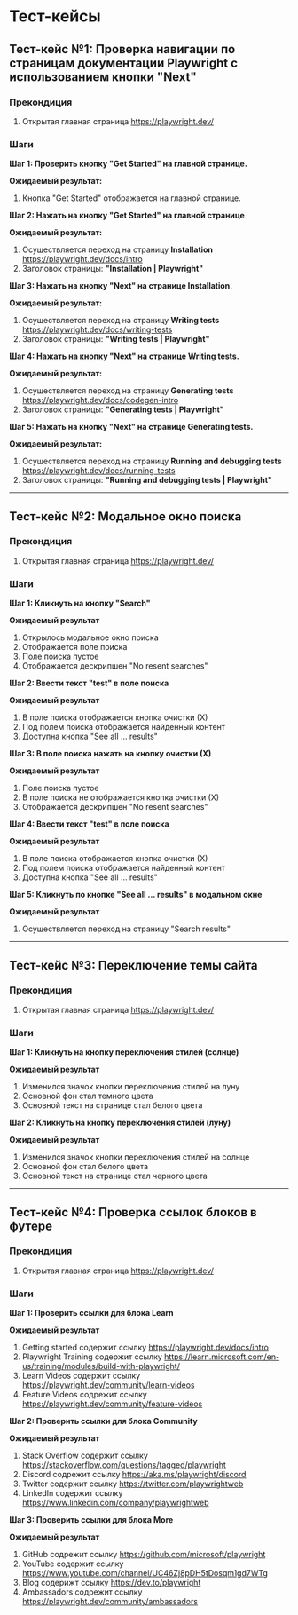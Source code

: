 # Тест-кейсы

## Тест-кейс №1: Проверка навигации по страницам документации Playwright с использованием кнопки "Next" 

### Прекондиция 
1. Открытая главная страница https://playwright.dev/

### Шаги
**Шаг 1: Проверить кнопку "Get Started" на главной странице.**  

**Ожидаемый результат:**
1. Кнопка "Get Started" отображается на главной странице.

**Шаг 2: Нажать на кнопку "Get Started" на главной странице**

**Ожидаемый результат:**
1. Осуществляется переход на страницу **Installation** <https://playwright.dev/docs/intro>
2. Заголовок страницы: **"Installation | Playwright"**

**Шаг 3: Нажать на кнопку "Next" на странице Installation.**  

**Ожидаемый результат:**
1. Осуществляется переход на страницу **Writing tests** <https://playwright.dev/docs/writing-tests>
2. Заголовок страницы: **"Writing tests | Playwright"**

**Шаг 4: Нажать на кнопку "Next" на странице Writing tests.**  

**Ожидаемый результат:**
1. Осуществляется переход на страницу **Generating tests** <https://playwright.dev/docs/codegen-intro>
2. Заголовок страницы: **"Generating tests | Playwright"**

**Шаг 5: Нажать на кнопку "Next" на странице Generating tests.**  

**Ожидаемый результат:**
1. Осуществляется переход на страницу **Running and debugging tests** <https://playwright.dev/docs/running-tests>
2. Заголовок страницы: **"Running and debugging tests | Playwright"**

---
## Тест-кейс №2: Модальное окно поиска

### Прекондиция 
1. Открытая главная страница https://playwright.dev/

### Шаги
**Шаг 1: Кликнуть на кнопку "Search"**

**Ожидаемый результат**  
1. Открылось модальное окно поиска
2. Отображается поле поиска
3. Поле поиска пустое
4. Отображается дескрипшен "No resent searches"

**Шаг 2: Ввести текст "test" в поле поиска**

**Ожидаемый результат** 
1. В поле поиска отображается кнопка очистки (Х)
2. Под полем поиска отображается найденный контент
3. Доступна кнопка "See all ... results"

**Шаг 3: В поле поиска нажать на кнопку очистки (Х)**

**Ожидаемый результат** 
1. Поле поиска пустое
2. В поле поиска не отображается кнопка очистки (Х)
3. Отображается дескрипшен "No resent searches"

**Шаг 4: Ввести текст "test" в поле поиска**

**Ожидаемый результат** 
1. В поле поиска отображается кнопка очистки (Х)
2. Под полем поиска отображается найденный контент
3. Доступна кнопка "See all ... results"

**Шаг 5: Кликнуть по кнопке "See all ... results" в модальном окне**

**Ожидаемый результат** 
1. Осуществляется переход на страницу "Search results"

---
## Тест-кейс №3: Переключение темы сайта

### Прекондиция 
1. Открытая главная страница https://playwright.dev/

### Шаги
**Шаг 1: Кликнуть на кнопку переключения стилей (солнце)**

**Ожидаемый результат**  
1. Изменился значок кнопки переключения стилей на луну
2. Основной фон стал темного цвета
3. Основной текст на странице стал белого цвета

**Шаг 2: Кликнуть на кнопку переключения стилей (луну)**

**Ожидаемый результат**  
1. Изменился значок кнопки переключения стилей на солнце
2. Основной фон стал белого цвета
3. Основной текст на странице стал черного цвета

---
## Тест-кейс №4: Проверка ссылок блоков в футере

### Прекондиция 
1. Открытая главная страница https://playwright.dev/

### Шаги
**Шаг 1: Проверить ссылки для блока Learn**

**Ожидаемый результат**  
1. Getting started содержит ссылку https://playwright.dev/docs/intro
2. Playwright Training содержит ссылку https://learn.microsoft.com/en-us/training/modules/build-with-playwright/
3. Learn Videos содержит ссылку https://playwright.dev/community/learn-videos
4. Feature Videos содрежит ссылку https://playwright.dev/community/feature-videos

**Шаг 2: Проверить ссылки для блока Community**

**Ожидаемый результат** 
1. Stack Overflow содержит ссылку https://stackoverflow.com/questions/tagged/playwright
2. Discord содрежит ссылку https://aka.ms/playwright/discord
3. Twitter содержит ссылку https://twitter.com/playwrightweb
4. LinkedIn содержит ссылку https://www.linkedin.com/company/playwrightweb

**Шаг 3: Проверить ссылки для блока More**

**Ожидаемый результат** 
1. GitHub содрежит ссылку https://github.com/microsoft/playwright
2. YouTube содержит ссылку https://www.youtube.com/channel/UC46Zj8pDH5tDosqm1gd7WTg
3. Blog содерижт ссылку https://dev.to/playwright
4. Ambassadors содрежит ссылку https://playwright.dev/community/ambassadors
